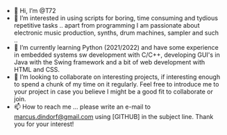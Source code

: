 - 👋 Hi, I’m @T72
- 👀 I’m interested in using scripts for boring, time consuming and tydious repetitive tasks .. apart from programming I am passionate about electronic music production, synths, drum machines, sampler and such ..
- 🌱 I’m currently learning Python (2021/2022) and have some experience in embedded systems sw development with C/C++, developing GUI's in Java with the Swing framework and a bit of web development with HTML and CSS.
- 💞️ I’m looking to collaborate on interesting projects, if interesting enough to spend a chunk of my time on it regularly. Feel free to introduce me to your project in case you believe I might be a good fit to collaborate or join.
- 📫 How to reach me ... please write an e-mail to marcus.dindorf@gmail.com using [GITHUB] in the subject line. Thank you for your interest!

<!---
T72/T72 is a ✨ special ✨ repository because its `README.md` (this file) appears on your GitHub profile.
You can click the Preview link to take a look at your changes.
--->
